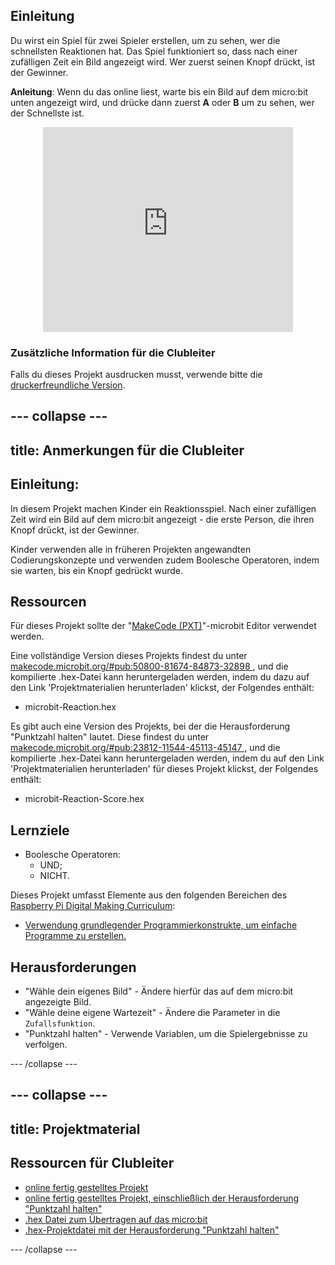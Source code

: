## Einleitung

Du wirst ein Spiel für zwei Spieler erstellen, um zu sehen, wer die schnellsten Reaktionen hat. Das Spiel funktioniert so, dass nach einer zufälligen Zeit ein Bild angezeigt wird. Wer zuerst seinen Knopf drückt, ist der Gewinner.

**Anleitung**: Wenn du das online liest, warte bis ein Bild auf dem micro:bit unten angezeigt wird, und drücke dann zuerst **A** oder **B** um zu sehen, wer der Schnellste ist.

<div class="trinket" style="width:400px;margin: 0 auto;">
<div style="position:relative;height:0;padding-bottom:81.97%;overflow:hidden;"><iframe style="position:absolute;top:0;left:0;width:100%;height:100%;" src="https://makecode.microbit.org/---run?id=_RAu6KxHvEXMp" allowfullscreen="allowfullscreen" sandbox="allow-popups allow-scripts allow-same-origin" frameborder="0"></iframe></div>
</div>

### Zusätzliche Information für die Clubleiter

Falls du dieses Projekt ausdrucken musst, verwende bitte die [druckerfreundliche Version](https://projects.raspberrypi.org/de-DE/projects/reaction/print).

--- collapse ---
---
title: Anmerkungen für die Clubleiter
---

## Einleitung:

In diesem Projekt machen Kinder ein Reaktionsspiel. Nach einer zufälligen Zeit wird ein Bild auf dem micro:bit angezeigt - die erste Person, die ihren Knopf drückt, ist der Gewinner.

Kinder verwenden alle in früheren Projekten angewandten Codierungskonzepte und verwenden zudem Boolesche Operatoren, indem sie warten, bis ein Knopf gedrückt wurde.

## Ressourcen

Für dieses Projekt sollte der "[MakeCode (PXT)](http://jumpto.cc/pxt-new)"-microbit Editor verwendet werden.

Eine vollständige Version dieses Projekts findest du unter [makecode.microbit.org/#pub:50800-81674-84873-32898 ](https://makecode.microbit.org/#pub:50800-81674-84873-32898), und die kompilierte .hex-Datei kann heruntergeladen werden, indem du dazu auf den Link 'Projektmaterialien herunterladen' klickst, der Folgendes enthält:

+ microbit-Reaction.hex

Es gibt auch eine Version des Projekts, bei der die Herausforderung "Punktzahl halten" lautet. Diese findest du unter [makecode.microbit.org/#pub:23812-11544-45113-45147 ](https://makecode.microbit.org/#pub:23812-11544-45113-45147), und die kompilierte .hex-Datei kann heruntergeladen werden, indem du auf den Link 'Projektmaterialien herunterladen' für dieses Projekt klickst, der Folgendes enthält:

+ microbit-Reaction-Score.hex

## Lernziele

+ Boolesche Operatoren: 
    + UND;
    + NICHT.

Dieses Projekt umfasst Elemente aus den folgenden Bereichen des [Raspberry Pi Digital Making Curriculum](http://rpf.io/curriculum):

+ [Verwendung grundlegender Programmierkonstrukte, um einfache Programme zu erstellen.](https://www.raspberrypi.org/curriculum/programming/creator)

## Herausforderungen

+ "Wähle dein eigenes Bild" - Ändere hierfür das auf dem micro:bit angezeigte Bild.
+ "Wähle deine eigene Wartezeit" - Ändere die Parameter in die `Zufallsfunktion`.
+ "Punktzahl halten" - Verwende Variablen, um die Spielergebnisse zu verfolgen.

--- /collapse ---

--- collapse ---
---
title: Projektmaterial
---

## Ressourcen für Clubleiter

+ [online fertig gestelltes Projekt](https://makecode.microbit.org/#pub:50800-81674-84873-32898)
+ [online fertig gestelltes Projekt, einschließlich der Herausforderung "Punktzahl halten"](https://makecode.microbit.org/#pub:23812-11544-45113-45147)
+ [.hex Datei zum Übertragen auf das micro:bit](resources/microbit-Reaction.hex)
+ [.hex-Projektdatei mit der Herausforderung "Punktzahl halten"](resources/microbit-Reaction-Score.hex)

--- /collapse ---
